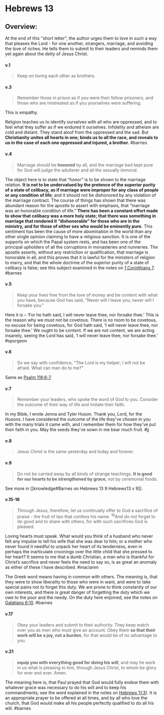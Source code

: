 # Hebrews 13

## Overview:
At the end of this "short letter", the author urges them to love in such a way that pleases the Lord - for one another, strangers, marriage, and avoiding the love of riches. He tells them to submit to their leaders and reminds them yet again about the deity of Jesus Christ.

#### v.1
>Keep on loving each other as brothers.

#### v.3
>Remember those in prison as if you were their fellow prisoners, and those who are mistreated as if you yourselves were suffering.

This is empathy.

Religion teaches us to identify ourselves with all who are oppressed, and to feel what they suffer as if we endured it ourselves. Infidelity and atheism are cold and distant. They stand aloof from the oppressed and the sad. But **Christianity unites all hearts in one; binds us to all the race, and reveals to us in the case of each one oppressed and injured, a brother.**
#barnes 


#### v.4
>Marriage should be **honored** by all, and the marriage bed kept pure for God will judge the adulterer and all the sexually immoral.

The object here is to state that “honor” is to be shown to the marriage relation. **It is not to be undervalued by the pretence of the superior purity of a state of celibacy, as if marriage were improper for any class of people or any condition of life**; and it should not be dishonored by any violation of the marriage contract. The course of things has shown that there was abundant reason for the apostle to assert with emphasis, that “marriage was an honorable condition of life.” **There has been a constant effort made to show that celibacy was a more holy state; that there was something in marriage that rendered it “dishonorable” for those who are in the ministry, and for those of either sex who would be eminently pure.** This sentiment has been the cause of more abomination in the world than any other single opinion claiming to have a religious sanction. It is one of the supports on which the Papal system rests, and has been one of the principal upholders of all the corruptions in monasteries and nunneries. The apostle asserts, without any restriction or qualification, that marriage is honorable in all; and this proves that it is lawful for the ministers of religion to marry, and that the whole doctrine of the superior purity of a state of celibacy is false; see this subject examined in the notes on [1 Corinthians 7](1Corinthians7).
#barnes

#### v.5
>Keep your lives free from the love of money and be content with what you have, because God has said,
"Never will I leave you;
never will I forsake you."

Here it is – ‘For he hath said, I will never leave thee, nor forsake thee.’ This is the reason why we must not be covetous. There is no room to be covetous, no excuse for being covetous, for God hath said, ‘I will never leave thee, nor forsake thee.’ We ought to be content. If we are not content, we are acting insanely, seeing the Lord has said, ‘I will never leave thee, nor forsake thee.’
#spurgeon 

#### v.6
>So we say with confidence, "The Lord is my helper; I will not be afraid. What can man do to me?"

Same as [Psalm 118:6-7](Psalm118#v.6-7)

#### v.7
>Remember your leaders, who spoke the word of God to you. Consider the outcome of their way of life and imitate their faith.

In my Bible, I wrote Jenna and Tyler Huson. Thank you, Lord, for the Husons. I have considered the outcome of the life they've chosen in you with the many trials it came with, and I remember them for how they've put their faith in you. May the seeds they've sown in me bear much fruit.
#jj 

#### v.8
>Jesus Christ is the same yesterday and today and forever.

#### v.9
>Do not be carried away by all kinds of strange teachings. **It is good for our hearts to be strengthened by grace**, not by ceremonial foods.

See more in [[knowledge#Barnes on Hebrews 13 9 Hebrews13 v 9]].

#### v.15-16
>Through Jesus, therefore, let us continually offer to God a sacrifice of praise - the fruit of lips that confess his name. <sup>16</sup>And do not forget to do good and to share with others, for with such sacrifices God is pleased.

Loving hearts must speak. What would you think of a husband who never felt any impulse to tell his wife that she was dear to him; or a mother who never found it needful to unpack her heart of its tenderness, even in perhaps the inarticulate croonings over the little child that she pressed to her heart? It seems to me that a dumb Christian, a man who is thankful for Christ’s sacrifice and never feels the need to say so, is as great an anomaly as either of these I have described.
#maclaren 

The Greek word means having in common with others. The meaning is, that they were to show liberality to those who were in want, and were to take special pains not to forget this duty. We are prone to think constantly of our own interests, and there is great danger of forgetting the duty which we owe to the poor and the needy. On the duty here enjoined, see the notes on [Galatians 6:10](Galatians6.md#v.10).
#barnes 


#### v.17
>Obey your leaders and submit to their authority. They keep watch over you as men who must give an account. Obey them **so that their work will be a joy, not a burden**, for that would be of no advantage to you.

#### v.21
>**equip you with everything good for doing his will**, and may he work in us what is pleasing to him, through Jesus Christ, to whom be glory for ever and ever. Amen.

The meaning here is, that Paul prayed that God would fully endow them with whatever grace was necessary to do his will and to keep his commandments; see the word explained in the notes on [Hebrews 11:3](Hebrews11#v.3)). It is an appropriate prayer to be offered at all times, and by all who love the church, that God would make all his people perfectly qualified to do all his will.
#barnes 